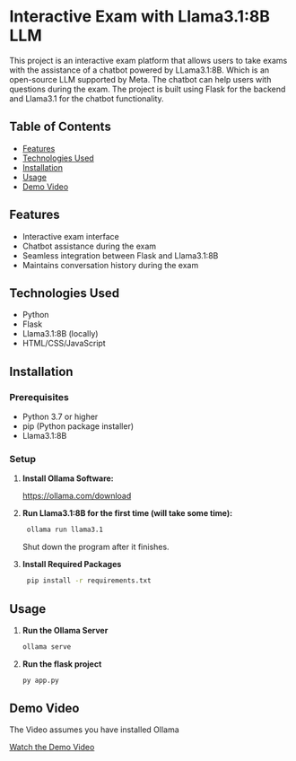 # Interactive Exam with Llama3.1:8B LLM

This project is an interactive exam platform that allows users to take exams with the assistance of a chatbot powered by LLama3.1:8B. Which is an open-source LLM supported by Meta. The chatbot can help users with questions during the exam. The project is built using Flask for the backend and Llama3.1 for the chatbot functionality.

## Table of Contents

- [Features](#features)
- [Technologies Used](#technologies-used)
- [Installation](#installation)
- [Usage](#usage)
- [Demo Video](#demo-video)

## Features

- Interactive exam interface
- Chatbot assistance during the exam
- Seamless integration between Flask and Llama3.1:8B
- Maintains conversation history during the exam

## Technologies Used

- Python
- Flask
- Llama3.1:8B (locally)
- HTML/CSS/JavaScript

## Installation

### Prerequisites

- Python 3.7 or higher
- pip (Python package installer)
- Llama3.1:8B

### Setup

1. **Install Ollama Software:**

    https://ollama.com/download

2. **Run Llama3.1:8B for the first time (will take some time):**
   ```bash
    ollama run llama3.1
    ```
   Shut down the program after it finishes.

3. **Install Required Packages**
   ```bash
    pip install -r requirements.txt

    ```

## Usage

1. **Run the Ollama Server**

    ```bash
    ollama serve
    ```
2. **Run the flask project**

    ```bash
    py app.py
    ```
## Demo Video
The Video assumes you have installed Ollama

[Watch the Demo Video](https://youtu.be/zP0V6YDwfeE)


